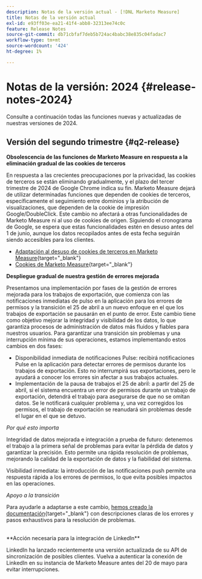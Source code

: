 ```yaml
---
description: Notas de la versión actual - [!DNL Marketo Measure]
title: Notas de la versión actual
exl-id: e93ff03e-ea21-41f4-abb8-32313ee74c0c
feature: Release Notes
source-git-commit: db71cbfaf7deb5b724ac4babc38e835c04fadac7
workflow-type: tm+mt
source-wordcount: '424'
ht-degree: 1%

---
```


# Notas de la versión: 2024 {#release-notes-2024}

Consulte a continuación todas las funciones nuevas y actualizadas de nuestras versiones de 2024.

## Versión del segundo trimestre {#q2-release}

<p>

**Obsolescencia de las funciones de Marketo Measure en respuesta a la eliminación gradual de las cookies de terceros**

En respuesta a las crecientes preocupaciones por la privacidad, las cookies de terceros se están eliminando gradualmente, y el plazo del tercer trimestre de 2024 de Google Chrome indica su fin. Marketo Measure dejará de utilizar determinadas funciones que dependen de cookies de terceros, específicamente el seguimiento entre dominios y la atribución de visualizaciones, que dependen de la cookie de impresión Google/DoubleClick. Este cambio no afectará a otras funcionalidades de Marketo Measure ni al uso de cookies de origen. Siguiendo el cronograma de Google, se espera que estas funcionalidades estén en desuso antes del 1 de junio, aunque los datos recopilados antes de esta fecha seguirán siendo accesibles para los clientes.

* [Adaptación al desuso de cookies de terceros en Marketo Measure](https://nation.marketo.com/t5/employee-blogs/adapting-to-third-party-cookie-deprecation-in-marketo-measure/ba-p/345110){target="_blank"}
* [Cookies de Marketo Measure](/help/marketo-measure-tracking/setting-up-tracking/marketo-measure-cookies.md){target="_blank"}

**Despliegue gradual de nuestra gestión de errores mejorada**

Presentamos una implementación por fases de la gestión de errores mejorada para los trabajos de exportación, que comienza con las notificaciones inmediatas de pulso en la aplicación para los errores de permisos y la transición el 25 de abril a un nuevo enfoque en el que los trabajos de exportación se pausarán en el punto de error. Este cambio tiene como objetivo mejorar la integridad y visibilidad de los datos, lo que garantiza procesos de administración de datos más fluidos y fiables para nuestros usuarios. Para garantizar una transición sin problemas y una interrupción mínima de sus operaciones, estamos implementando estos cambios en dos fases:

* Disponibilidad inmediata de notificaciones Pulse: recibirá notificaciones Pulse en la aplicación para detectar errores de permisos durante los trabajos de exportación. Esto no interrumpirá sus exportaciones, pero le ayudará a conocer los errores sin afectar a sus trabajos actuales.
* Implementación de la pausa de trabajos el 25 de abril: a partir del 25 de abril, si el sistema encuentra un error de permisos durante un trabajo de exportación, detendrá el trabajo para asegurarse de que no se omitan datos. Se le notificará cualquier problema y, una vez corregidos los permisos, el trabajo de exportación se reanudará sin problemas desde el lugar en el que se detuvo.

_Por qué esto importa_

Integridad de datos mejorada e integración a prueba de futuro: detenemos el trabajo a la primera señal de problemas para evitar la pérdida de datos y garantizar la precisión. Esto permite una rápida resolución de problemas, mejorando la calidad de la exportación de datos y la fiabilidad del sistema.

Visibilidad inmediata: la introducción de las notificaciones push permite una respuesta rápida a los errores de permisos, lo que evita posibles impactos en las operaciones.

_Apoyo a la transición_

Para ayudarle a adaptarse a este cambio, [hemos creado la documentación](/help/configuration-and-setup/getting-started-with-marketo-measure/error-notifications.md){target="_blank"} con descripciones claras de los errores y pasos exhaustivos para la resolución de problemas.

<br>
**Acción necesaria para la integración de LinkedIn**

LinkedIn ha lanzado recientemente una versión actualizada de su API de sincronización de posibles clientes. Vuelva a autenticar la conexión de LinkedIn en su instancia de Marketo Measure antes del 20 de mayo para evitar interrupciones.

